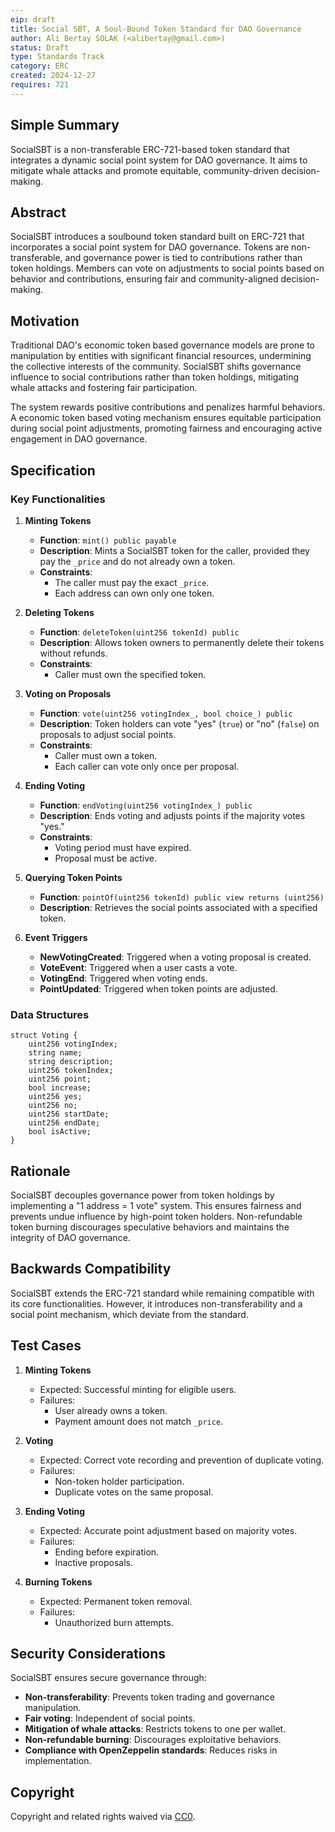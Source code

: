 ```yaml
---
eip: draft
title: Social SBT, A Soul-Bound Token Standard for DAO Governance
author: Ali Bertay SOLAK (<alibertay@gmail.com>)
status: Draft
type: Standards Track
category: ERC
created: 2024-12-27
requires: 721
---
```


## Simple Summary

SocialSBT is a non-transferable ERC-721-based token standard that integrates a dynamic social point system for DAO governance. It aims to mitigate whale attacks and promote equitable, community-driven decision-making.

## Abstract

SocialSBT introduces a soulbound token standard built on ERC-721 that incorporates a social point system for DAO governance. Tokens are non-transferable, and governance power is tied to contributions rather than token holdings. Members can vote on adjustments to social points based on behavior and contributions, ensuring fair and community-aligned decision-making.

## Motivation

Traditional DAO's economic token based governance models are prone to manipulation by entities with significant financial resources, undermining the collective interests of the community. SocialSBT shifts governance influence to social contributions rather than token holdings, mitigating whale attacks and fostering fair participation.

The system rewards positive contributions and penalizes harmful behaviors. A economic token based voting mechanism ensures equitable participation during social point adjustments, promoting fairness and encouraging active engagement in DAO governance.

## Specification

### Key Functionalities

1. **Minting Tokens**
   - **Function**: `mint() public payable`
   - **Description**: Mints a SocialSBT token for the caller, provided they pay the `_price` and do not already own a token.
   - **Constraints**:
     - The caller must pay the exact `_price`.
     - Each address can own only one token.

2. **Deleting Tokens**
   - **Function**: `deleteToken(uint256 tokenId) public`
   - **Description**: Allows token owners to permanently delete their tokens without refunds.
   - **Constraints**:
     - Caller must own the specified token.

3. **Voting on Proposals**
   - **Function**: `vote(uint256 votingIndex_, bool choice_) public`
   - **Description**: Token holders can vote "yes" (`true`) or "no" (`false`) on proposals to adjust social points.
   - **Constraints**:
     - Caller must own a token.
     - Each caller can vote only once per proposal.

4. **Ending Voting**
   - **Function**: `endVoting(uint256 votingIndex_) public`
   - **Description**: Ends voting and adjusts points if the majority votes "yes."
   - **Constraints**:
     - Voting period must have expired.
     - Proposal must be active.

5. **Querying Token Points**
   - **Function**: `pointOf(uint256 tokenId) public view returns (uint256)`
   - **Description**: Retrieves the social points associated with a specified token.

6. **Event Triggers**
   - **NewVotingCreated**: Triggered when a voting proposal is created.
   - **VoteEvent**: Triggered when a user casts a vote.
   - **VotingEnd**: Triggered when voting ends.
   - **PointUpdated**: Triggered when token points are adjusted.

### Data Structures

```solidity
struct Voting {
    uint256 votingIndex;
    string name;
    string description;
    uint256 tokenIndex;
    uint256 point;
    bool increase;
    uint256 yes;
    uint256 no;
    uint256 startDate;
    uint256 endDate;
    bool isActive;
}
```

## Rationale

SocialSBT decouples governance power from token holdings by implementing a "1 address = 1 vote" system. This ensures fairness and prevents undue influence by high-point token holders. Non-refundable token burning discourages speculative behaviors and maintains the integrity of DAO governance.

## Backwards Compatibility

SocialSBT extends the ERC-721 standard while remaining compatible with its core functionalities. However, it introduces non-transferability and a social point mechanism, which deviate from the standard.

## Test Cases

1. **Minting Tokens**
   - Expected: Successful minting for eligible users.
   - Failures:
     - User already owns a token.
     - Payment amount does not match `_price`.

2. **Voting**
   - Expected: Correct vote recording and prevention of duplicate voting.
   - Failures:
     - Non-token holder participation.
     - Duplicate votes on the same proposal.

3. **Ending Voting**
   - Expected: Accurate point adjustment based on majority votes.
   - Failures:
     - Ending before expiration.
     - Inactive proposals.

4. **Burning Tokens**
   - Expected: Permanent token removal.
   - Failures:
     - Unauthorized burn attempts.

## Security Considerations

SocialSBT ensures secure governance through:
- **Non-transferability**: Prevents token trading and governance manipulation.
- **Fair voting**: Independent of social points.
- **Mitigation of whale attacks**: Restricts tokens to one per wallet.
- **Non-refundable burning**: Discourages exploitative behaviors.
- **Compliance with OpenZeppelin standards**: Reduces risks in implementation.

## Copyright

Copyright and related rights waived via [CC0](../LICENSE.md).
